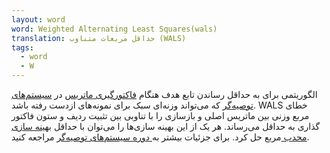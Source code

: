 ```yaml
---
layout: word
word: Weighted Alternating Least Squares(wals)
translation: حداقل مربعات متناوب (WALS)
tags:
  - word
  - W
---
```

الگوریتمی برای به حداقل رساندن تابع هدف هنگام [فاکتورگیری ماتریس](/m/matrix_factorization) در [سیستم‌های توصیه‌گر](/r/recommendation_system) که می‌تواند وزنه‌ای سبک برای نمونه‌های ازدست رفته باشد. WALS خطای مربع وزنی بین ماتریس اصلی و بازسازی را با تناوبی بین تثبیت ردیف و ستون فاکتور گذاری به حداقل می‌رساند. هر یک از این بهینه سازی‌ها را می‌توان با حداقل [بهینه سازی محدب ](/c/convex_optimization)مربع حل کرد. برای جزئیات بیشتر به[ دوره سیستم‌های توصیه‌گر](https://developers.google.com/machine-learning/recommendation/collaborative/matrix) مراجعه کنید.